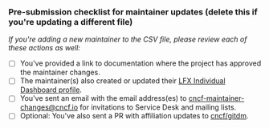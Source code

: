 ### Pre-submission checklist for maintainer updates (delete this if you're updating a different file)

_If you're adding a new maintainer to the CSV file, please review each of these actions as well:_

- [ ] You've provided a link to documentation where the project has approved the maintainer changes.
- [ ] The maintainer(s) also created or updated their [LFX Individual Dashboard profile](https://openprofile.dev/).
- [ ] You've sent an email with the email address(es) to <cncf-maintainer-changes@cncf.io> for invitations to Service Desk and mailing lists.
- [ ] Optional: You've also sent a PR with affiliation updates to [cncf/gitdm](https://github.com/cncf/gitdm?tab=readme-ov-file#cncf-gitdm).
